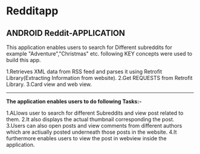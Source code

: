 # Redditapp

## ANDROID Reddit-APPLICATION

This application enables users to search for Different subreddits for example "Adventure","Christmas" etc.
following  KEY concepts were used to build this app.

1.Retrieves XML data from  RSS feed and parses it using Retrofit Library(Extracting Information from website).
2.Get REQUESTS from Retrofit Library.
3.Card view and web view.

***

**The application enables users to do following Tasks:-**

1.ALlows user to search for different Subreddits and view post related to them.
2.It also displays the actual thumbnail corresponding the post.
3.Users can  also open posts and view comments from different authors which are actiually posted     underneath those posts in the website.
4.It furthermore enables users to view the post in webview inside the application.
